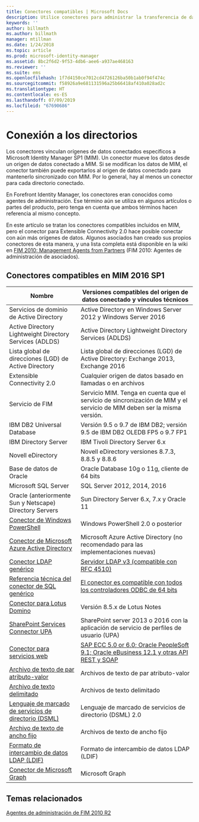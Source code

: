 ```yaml
---
title: Conectores compatibles | Microsoft Docs
description: Utilice conectores para administrar la transferencia de datos entre MIM y sus orígenes de datos conectados.
keywords: ''
author: billmath
ms.author: billmath
manager: mtillman
ms.date: 1/24/2018
ms.topic: article
ms.prod: microsoft-identity-manager
ms.assetid: 8bc2f6d2-9f53-4db6-aee6-a937ae468163
ms.reviewer: ''
ms.suite: ems
ms.openlocfilehash: 1f7d4150ce7012cd4726126ba50b1ab0f94f474c
ms.sourcegitcommit: f58926a9e681131596a25b66418af410a028ad2c
ms.translationtype: HT
ms.contentlocale: es-ES
ms.lasthandoff: 07/09/2019
ms.locfileid: "67690686"
---
```

# <a name="connect-to-your-directories"></a>Conexión a los directorios

Los conectores vinculan orígenes de datos conectados específicos a Microsoft Identity Manager SP1 (MIM). Un conector mueve los datos desde un origen de datos conectado a MIM. Si se modifican los datos de MIM, el conector también puede exportarlos al origen de datos conectado para mantenerlo sincronizado con MIM. Por lo general, hay al menos un conector para cada directorio conectado.

En Forefront Identity Manager, los conectores eran conocidos como agentes de administración. Ese término aún se utiliza en algunos artículos o partes del producto, pero tenga en cuenta que ambos términos hacen referencia al mismo concepto.

En este artículo se tratan los conectores compatibles incluidos en MIM, pero el conector para Extensible Connectivity 2.0 hace posible conectar con aún más orígenes de datos. Algunos asociados han creado sus propios conectores de esta manera, y una lista completa está disponible en la wiki en [FIM 2010: Management Agents from Partners](http://social.technet.microsoft.com/wiki/contents/articles/1589.fim-2010-management-agents-from-partners.aspx) (FIM 2010: Agentes de administración de asociados).

## <a name="supported-connectors-in-mim-2016-sp1"></a>Conectores compatibles en MIM 2016 SP1

| Nombre | Versiones compatibles del origen de datos conectado y vínculos técnicos |
| ---- | ----------------------------------------------- |
| Servicios de dominio de Active Directory | Active Directory en Windows Server 2012 y Windows Server 2016 |
| Active Directory Lightweight Directory Services (ADLDS) | Active Directory Lightweight Directory Services (ADLDS) |
| Lista global de direcciones (LGD) de Active Directory | Lista global de direcciones (LGD) de Active Directory: Exchange 2013, Exchange 2016 |
| Extensible Connectivity 2.0 | Cualquier origen de datos basado en llamadas o en archivos |
| Servicio de FIM | Servicio MIM. Tenga en cuenta que el servicio de sincronización de MIM y el servicio de MIM deben ser la misma versión. |
| IBM DB2 Universal Database | Versión 9.5 o 9.7 de IBM DB2; versión 9.5 de IBM DB2 OLEDB FP5 o 9.7 FP1 |
| IBM Directory Server | IBM Tivoli Directory Server 6.x |
| Novell eDirectory | Novell eDirectory versiones 8.7.3, 8.8.5 y 8.8.6 |
| Base de datos de Oracle | Oracle Database 10g o 11g, cliente de 64 bits |
| Microsoft SQL Server | SQL Server 2012, 2014, 2016 |
| Oracle (anteriormente Sun y Netscape) Directory Servers | Sun Directory Server 6.x, 7.x y Oracle 11 |
| [Conector de Windows PowerShell](https://msdn.microsoft.com/library/dn640417.aspx) | Windows PowerShell 2.0 o posterior |
| [Conector de Microsoft Azure Active Directory](https://msdn.microsoft.com/library/dn511001.aspx) | Microsoft Azure Active Directory (no recomendado para las implementaciones nuevas) |
| [Conector LDAP genérico](https://msdn.microsoft.com/library/dn510997.aspx) | [Servidor LDAP v3 (compatible con RFC 4510)](reference/microsoft-identity-manager-2016-connector-genericldap.md#overview-of-the-generic-ldap-connector) |
| [Referencia técnica del conector de SQL genérico](reference/microsoft-identity-manager-2016-connector-genericsql.md) | [El conector es compatible con todos los controladores ODBC de 64 bits](reference/microsoft-identity-manager-2016-connector-genericsql.md#overview-of-the-generic-sql-connector) |
| [Conector para Lotus Domino](https://msdn.microsoft.com/library/hh859750.aspx) | Versión 8.5.x de Lotus Notes |
| [SharePoint Services Connector UPA](https://msdn.microsoft.com/library/dn511003.aspx) | SharePoint server 2013 o 2016 con la aplicación de servicio de perfiles de usuario (UPA) |
| [Conector para servicios web](https://www.microsoft.com/en-us/download/details.aspx?id=51495) | [SAP ECC 5.0 or 6.0; Oracle PeopleSoft 9.1; Oracle eBusiness 12.1 y otras API REST y SOAP](https://docs.microsoft.com/microsoft-identity-manager/reference/microsoft-identity-manager-2016-ma-ws) |
| [Archivo de texto de par atributo-valor](https://technet.microsoft.com/library/cc708644(v=ws.10).aspx) | Archivos de texto de par atributo-valor |
| [Archivo de texto delimitado](https://technet.microsoft.com/library/cc720612(v=ws.10).aspx) | Archivos de texto delimitado |
| [Lenguaje de marcado de servicios de directorio (DSML)](https://technet.microsoft.com/library/cc720660(v=ws.10).aspx) | Lenguaje de marcado de servicios de directorio (DSML) 2.0 |
| [Archivo de texto de ancho fijo](https://technet.microsoft.com/library/cc720633(v=ws.10).aspx) | Archivos de texto de ancho fijo |
| [Formato de intercambio de datos LDAP (LDIF)](https://technet.microsoft.com/library/cc708662(v=ws.10).aspx) | Formato de intercambio de datos LDAP (LDIF) |
| [Conector de Microsoft Graph](microsoft-identity-manager-2016-connector-graph.md) | Microsoft Graph |

## <a name="related-topics"></a>Temas relacionados

[Agentes de administración de FIM 2010 R2](https://technet.microsoft.com/library/jj133885.aspx)
